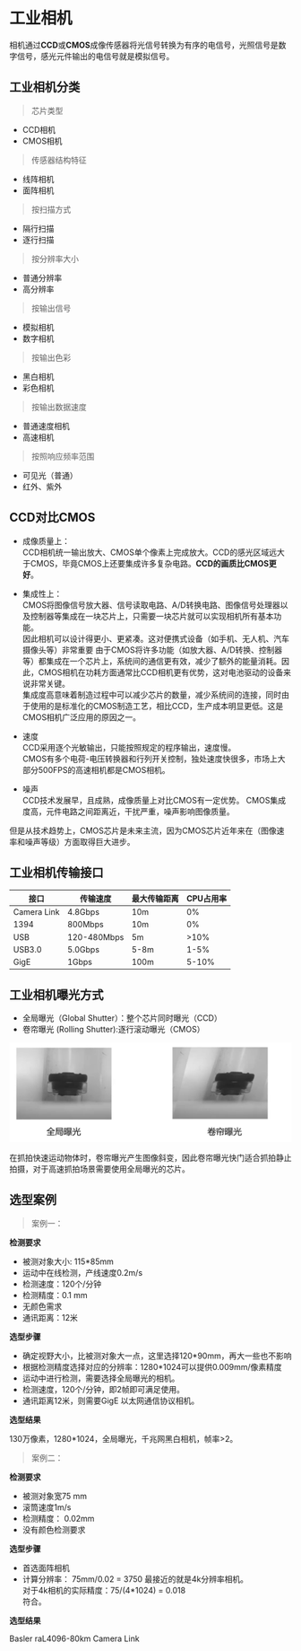# 工业相机

相机通过**CCD**或**CMOS**成像传感器将光信号转换为有序的电信号，光照信号是数字信号，感光元件输出的电信号就是模拟信号。   

## 工业相机分类

> 芯片类型

* CCD相机  
* CMOS相机  

> 传感器结构特征  

* 线阵相机
* 面阵相机



> 按扫描方式  

* 隔行扫描
* 逐行扫描

> 按分辨率大小

* 普通分辨率
* 高分辨率

> 按输出信号  

* 模拟相机
* 数字相机

> 按输出色彩  

* 黑白相机
* 彩色相机

> 按输出数据速度

* 普通速度相机
* 高速相机

> 按照响应频率范围  

* 可见光（普通）
* 红外、紫外


## CCD对比CMOS   


* 成像质量上：   
CCD相机统一输出放大、CMOS单个像素上完成放大。CCD的感光区域远大于CMOS，毕竟CMOS上还要集成许多复杂电路。**CCD的画质比CMOS更好**。   

* 集成性上：  
CMOS将图像信号放大器、信号读取电路、A/D转换电路、图像信号处理器以及控制器等集成在一块芯片上，只需要一块芯片就可以实现相机所有基本功能。    
因此相机可以设计得更小、更紧凑。这对便携式设备（如手机、无人机、汽车摄像头等）非常重要
由于CMOS将许多功能（如放大器、A/D转换、控制器等）都集成在一个芯片上，系统间的通信更有效，减少了额外的能量消耗。因此，CMOS相机在功耗方面通常比CCD相机更有优势，这对电池驱动的设备来说非常关键。  
集成度高意味着制造过程中可以减少芯片的数量，减少系统间的连接，同时由于使用的是标准化的CMOS制造工艺，相比CCD，生产成本明显更低。这是CMOS相机广泛应用的原因之一。   

* 速度  
CCD采用逐个光敏输出，只能按照规定的程序输出，速度慢。  
CMOS有多个电荷-电压转换器和行列开关控制，独处速度快很多，市场上大部分500FPS的高速相机都是CMOS相机。   

* 噪声   
CCD技术发展早，且成熟，成像质量上对比CMOS有一定优势。
CMOS集成度高，元件电路之间距离近，干扰严重，噪声影响图像质量。  

但是从技术趋势上，CMOS芯片是未来主流，因为CMOS芯片近年来在（图像速率和噪声等级）方面取得巨大进步。  

## 工业相机传输接口   

|  接口         |  传输速度   |  最大传输距离 |  CPU占用率 |
|--------------|------------|-------------|-----------|
| Camera Link  | 4.8Gbps    | 10m         | 0%        |
| 1394         | 800Mbps    | 10m         | 0%        |
| USB          | 120-480Mbps| 5m          | >10%      |
| USB3.0       | 5.0Gbps    | 5-8m        | 1-5%      |
| GigE         | 1Gbps      | 100m        | 5-10%     |

## 工业相机曝光方式  

* 全局曝光（Global Shutter）：整个芯片同时曝光（CCD）  
* 卷帘曝光 (Rolling Shutter):逐行滚动曝光（CMOS）  

![相机曝光方式](./Img/01_Camera/01.png ':size=WIDTHxHEIGHT')

在抓拍快速运动物体时，卷帘曝光产生图像斜变，因此卷帘曝光快门适合抓拍静止拍摄，对于高速抓拍场景需要使用全局曝光的芯片。   

## 选型案例  


> 案例一：

**检测要求**    

* 被测对象大小: 115*85mm  
* 运动中在线检测，产线速度0.2m/s  
* 检测速度：120个/分钟  
* 检测精度：0.1 mm  
* 无颜色需求  
* 通讯距离：12米   

**选型步骤**    

* 确定视野大小，比被测对象大一点，这里选择120*90mm，再大一些也不影响    
* 根据检测精度选择对应的分辨率：1280*1024可以提供0.009mm/像素精度   
* 运动中进行检测，需要选择全局曝光的相机。   
* 检测速度，120个/分钟，即2帧即可满足使用。   
* 通讯距离12米，则需要GigE 以太网通信协议相机。  

**选型结果**     

130万像素，1280*1024，全局曝光，千兆网黑白相机，帧率>2。  


> 案例二：   

**检测要求**    

* 被测对象宽75 mm
* 滚筒速度1m/s 
* 检测精度： 0.02mm
* 没有颜色检测要求
 
**选型步骤**    

* 首选面阵相机
* 计算分辨率： 75mm/0.02 = 3750 最接近的就是4k分辨率相机。     
对于4k相机的实际精度：75/(4*1024) = 0.018     
符合。     

**选型结果**     

Basler raL4096-80km Camera Link     



